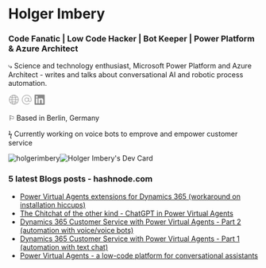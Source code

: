 # Holger Imbery
### Code Fanatic | Low Code Hacker | Bot Keeper | Power Platform & Azure Architect

⤷ Science and technology enthusiast, Microsoft Power Platform and Azure Architect - writes and talks about conversational AI and robotic process automation.

 <a aligh="left" href="https://www.cognitiveservices.ninja" target="_blank" rel="noreferrer noopener"><img src="https://raw.githubusercontent.com/0xShapeShifter/dev-story/master/public/images/socials/globe.svg" alt="Website" width="22" height="22" /></a> <a aligh="left" href="mailto:the@cognitiveservices,ninja" target="_blank" rel="noreferrer noopener"><img src="https://raw.githubusercontent.com/0xShapeShifter/dev-story/master/public/images/socials/at.svg" alt="Email" width="22" height="22" /></a> <a aligh="left" href="https://www.linkedin.com/in/holgerimbery" target="_blank" rel="noreferrer noopener"><img src="https://raw.githubusercontent.com/0xShapeShifter/dev-story/master/public/images/socials/linkedin.svg" alt="LinkedIn" width="22" height="22" /></a>  

⚐ Based in Berlin, Germany

ϟ Currently working on voice bots to emprove and empower customer service

 

<a href="https://app.daily.dev/thecognitiveservicesninja"><img src="https://api.daily.dev/devcards/7d6788ea96d04422bdcc4f633263bc26.png?r=f2m" align=right width="400" alt="Holger Imbery's Dev Card"/></a>

<p align="left"> <img src="https://komarev.com/ghpvc/?username=holgerimbery&label=Profile%20views&color=0e75b6&style=flat" alt="holgerimbery" /> </p>

### 5 latest Blogs posts - hashnode.com
<!-- HASHNODE:START -->
- [Power Virtual Agents extensions for Dynamics 365 &lpar;workaround on installation hiccups&rpar;](https://the.cognitiveservices.ninja/power-virtual-agents-extensions-for-dynamics-365-workaround-on-installation-hiccups)
- [The Chitchat of the other kind - ChatGPT in Power Virtual Agents](https://the.cognitiveservices.ninja/the-chitchat-of-the-other-kind-chatgpt-in-power-virtual-agents)
- [Dynamics 365 Customer Service with Power Virtual Agents - Part 2 &lpar;automation with voice/voice bots&rpar;](https://the.cognitiveservices.ninja/dynamics-365-customer-service-with-power-virtual-agents-part-2-automation-with-voicevoice-bots)
- [Dynamics 365 Customer Service with Power Virtual Agents - Part 1 &lpar;automation with text chat&rpar;](https://the.cognitiveservices.ninja/dynamics-365-customer-service-with-power-virtual-agents-part-1-automation-with-text-chat)
- [Power Virtual Agents - a low-code platform for conversational assistants](https://the.cognitiveservices.ninja/power-virtual-agents-a-low-code-platform-for-conversational-assistants)
<!-- HASHNODE:END -->



